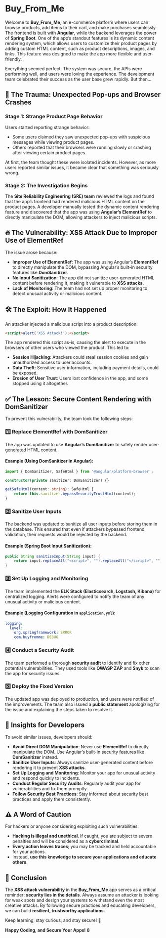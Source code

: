 # Buy_From_Me

Welcome to **Buy_From_Me**, an e-commerce platform where users can browse products, add items to their cart, and make purchases seamlessly. The frontend is built with **Angular**, while the backend leverages the power of **Spring Boot**. One of the app’s standout features is its dynamic content rendering system, which allows users to customize their product pages by adding custom HTML content, such as product descriptions, images, and links. This feature was designed to make the app more flexible and user-friendly.

Everything seemed perfect. The system was secure, the APIs were performing well, and users were loving the experience. The development team celebrated their success as the user base grew rapidly. But then...

## 🚨 The Trauma: Unexpected Pop-ups and Browser Crashes

### Stage 1: Strange Product Page Behavior
Users started reporting strange behavior:

- Some users claimed they saw unexpected pop-ups with suspicious messages while viewing product pages.
- Others reported that their browsers were running slowly or crashing after viewing certain product pages.

At first, the team thought these were isolated incidents. However, as more users reported similar issues, it became clear that something was seriously wrong.

### Stage 2: The Investigation Begins
The **Site Reliability Engineering (SRE) team** reviewed the logs and found that the app’s frontend had rendered malicious HTML content on the product pages. A developer manually tested the dynamic content rendering feature and discovered that the app was using **Angular’s ElementRef** to directly manipulate the DOM, allowing attackers to inject malicious scripts.

## 🔥 The Vulnerability: XSS Attack Due to Improper Use of ElementRef
The issue arose because:

- **Improper Use of ElementRef**: The app was using Angular’s **ElementRef** to directly manipulate the DOM, bypassing Angular’s built-in security features like **DomSanitizer**.
- **No Input Sanitization**: The app did not sanitize user-generated HTML content before rendering it, making it vulnerable to **XSS attacks**.
- **Lack of Monitoring**: The team had not set up proper monitoring to detect unusual activity or malicious content.

## 🛠️ The Exploit: How It Happened
An attacker injected a malicious script into a product description:

```html
<script>alert('XSS Attack!');</script>
```

The app rendered this script as-is, causing the alert to execute in the browsers of other users who viewed the product. This led to:

- **Session Hijacking**: Attackers could steal session cookies and gain unauthorized access to user accounts.
- **Data Theft**: Sensitive user information, including payment details, could be exposed.
- **Erosion of User Trust**: Users lost confidence in the app, and some stopped using it altogether.

## ✅ The Lesson: Secure Content Rendering with DomSanitizer
To prevent this vulnerability, the team took the following steps:

### 1️⃣ Replace ElementRef with DomSanitizer
The app was updated to use **Angular’s DomSanitizer** to safely render user-generated HTML content.

#### Example (Using DomSanitizer in Angular):
```typescript
import { DomSanitizer, SafeHtml } from '@angular/platform-browser';

constructor(private sanitizer: DomSanitizer) {}

getSafeHtml(content: string): SafeHtml {
    return this.sanitizer.bypassSecurityTrustHtml(content);
}
```

### 2️⃣ Sanitize User Inputs
The backend was updated to sanitize all user inputs before storing them in the database. This ensured that even if attackers bypassed frontend validation, their requests would be rejected by the backend.

#### Example (Spring Boot Input Sanitization):
```java
public String sanitizeInput(String input) {
    return input.replaceAll("<script>", "").replaceAll("</script>", "");
}
```

### 3️⃣ Set Up Logging and Monitoring
The team implemented the **ELK Stack (Elasticsearch, Logstash, Kibana)** for centralized logging. Alerts were configured to notify the team of any unusual activity or malicious content.

#### Example (Logging Configuration in `application.yml`):
```yaml
logging:
  level:
    org.springframework: ERROR
    com.buyfromme: DEBUG
```

### 4️⃣ Conduct a Security Audit
The team performed a thorough **security audit** to identify and fix other potential vulnerabilities. They used tools like **OWASP ZAP** and **Snyk** to scan the app for security issues.

### 5️⃣ Deploy the Fixed Version
The updated app was deployed to production, and users were notified of the improvements. The team also issued a **public statement** apologizing for the issue and explaining the steps taken to resolve it.

## 🔐 Insights for Developers
To avoid similar issues, developers should:

- **Avoid Direct DOM Manipulation**: Never use **ElementRef** to directly manipulate the DOM. Use Angular’s built-in security features like **DomSanitizer** instead.
- **Sanitize User Inputs**: Always sanitize user-generated content before rendering it to prevent **XSS attacks**.
- **Set Up Logging and Monitoring**: Monitor your app for unusual activity and respond quickly to incidents.
- **Conduct Regular Security Audits**: Regularly audit your app for vulnerabilities and fix them promptly.
- **Follow Security Best Practices**: Stay informed about security best practices and apply them consistently.

## ⚠️ A Word of Caution
For hackers or anyone considering exploiting such vulnerabilities:

- **Hacking is illegal and unethical**. If caught, you are subject to severe penalties and will be considered as a **cybercriminal**.
- **Every action leaves traces**; you may be tracked and held accountable for your actions.
- Instead, **use this knowledge to secure your applications and educate others**.

## 🎯 Conclusion
The **XSS attack vulnerability** in the **Buy_From_Me** app serves as a critical reminder: **security lies in the details**. Always assume an attacker is looking for weak spots and design your systems to withstand even the most creative attacks. By following secure practices and educating developers, we can build **resilient, trustworthy applications**.

Keep learning, stay curious, and stay secure! 🚀

**Happy Coding, and Secure Your Apps!** 🔒